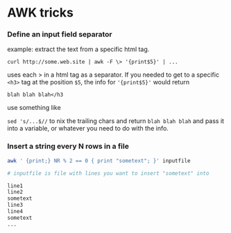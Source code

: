# AWK tricks

### Define an input field separator

example: extract the text from a specific html tag.

`curl http://some.web.site | awk -F \> '{print$5}' | ...`

uses each > in a html tag as a separator. If you needed to get to a specific `<h3>` tag at the position `$5`, the info for `'{print$5}'` would return

`blah blah blah</h3`

use something like

`sed 's/...$//` to nix the trailing chars and return `blah blah blah` and pass it into a variable, or whatever you need to do with the info.

### Insert a string every N rows in a file

```bash
awk ' {print;} NR % 2 == 0 { print "sometext"; }' inputfile

# inputfile is file with lines you want to insert "sometext" into

line1
line2
sometext
line3
line4
sometext
...
```
